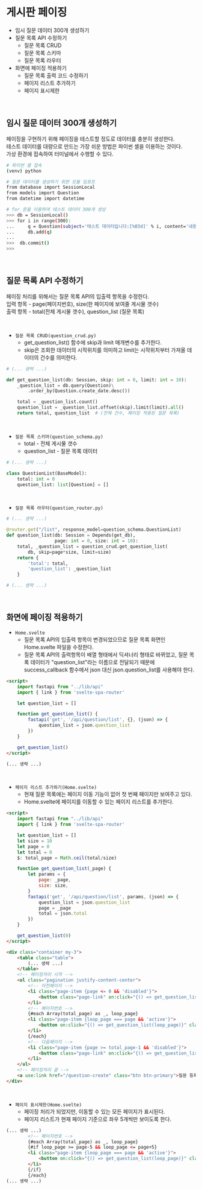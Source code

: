 # 게시판 페이징

 - 임시 질문 데이터 300개 생성하기
 - 질문 목록 API 수정하기
    - 질문 목록 CRUD
    - 질문 목록 스키마
    - 질문 목록 라우터
 - 화면에 페이징 적용하기
    - 질문 목록 출력 코드 수정하기
    - 페이지 리스트 추가하기
    - 페이지 표시제한

<br/>

## 임시 질문 데이터 300개 생성하기

페이징을 구현하기 위해 페이징을 테스트할 정도로 데이터를 충분히 생성한다.  
테스트 데이터를 대량으로 만드는 가장 쉬운 방법은 파이썬 셸을 이용하는 것이다.  
가상 환경에 접속하여 터미널에서 수행할 수 있다.  

```bash
# 파이썬 셸 접속
(venv) python

# 질문 데이터를 생성하기 위한 모듈 임포트
from database import SessionLocal
from models import Question
from datetime import datetime

# for 문을 이용하여 테스트 데이터 300개 생성
>>> db = SessionLocal()
>>> for i in range(300):
...     q = Question(subject='테스트 데이터입니다:[%03d]' % i, content='내용무', create_date=datetime.now())
...     db.add(q)
...
>>>  db.commit()
>>>
```

<br/>

## 질문 목록 API 수정하기

페이징 처리를 위해서는 질문 목록 API의 입출력 항목을 수정한다.  
입력 항목 - page(페이지번호), size(한 페이지에 보여줄 게시물 갯수)  
출력 항목 - total(전체 게시물 갯수), question_list (질문 목록)  

<br/>

 - `질문 목록 CRUD(question_crud.py)`
    - get_question_list() 함수에 skip과 limit 매개변수를 추가한다.
    - skip은 조회한 데이터의 시작위치를 의미하고 limit는 시작위치부터 가져올 데이터의 건수를 의미한다.
```python
# (... 생략 ...)

def get_question_list(db: Session, skip: int = 0, limit: int = 10):
    _question_list = db.query(Question)\
        .order_by(Question.create_date.desc())

    total = _question_list.count()
    question_list = _question_list.offset(skip).limit(limit).all()
    return total, question_list  # (전체 건수, 페이징 적용된 질문 목록)
```

<br/>

 - `질문 목록 스키마(question_schema.py)`
    - total - 전체 게시물 갯수
    - question_list - 질문 목록 데이터
```python
# (... 생략 ...)

class QuestionList(BaseModel):
    total: int = 0
    question_list: list[Question] = []

```

<br/>

 - `질문 목록 라우터(question_router.py)`
```python
# (... 생략 ...)

@router.get("/list", response_model=question_schema.QuestionList)
def question_list(db: Session = Depends(get_db),
                  page: int = 0, size: int = 10):
    total, _question_list = question_crud.get_question_list(
        db, skip=page*size, limit=size)
    return {
        'total': total,
        'question_list': _question_list
    }

# (... 생략 ...)

```

<br/>

## 화면에 페이징 적용하기

 - `Home.svelte`
    - 질문 목록 API의 입출력 항목이 변경되었으므로 질문 목록 화면인 Home.svelte 파일을 수정한다.
    - 질문 목록 API의 출력항목이 배열 형태에서 딕셔너리 형태로 바뀌었고, 질문 목록 데이터가 "question_list"라는 이름으로 전달되기 때문에 success_callback 함수에서 json 대신 json.question_list를 사용해야 한다.
```html
<script>
    import fastapi from "../lib/api"
    import { link } from 'svelte-spa-router'

    let question_list = []

    function get_question_list() {
        fastapi('get', '/api/question/list', {}, (json) => {
            question_list = json.question_list
        })
    }

    get_question_list()
</script>

(... 생략 ...)
```

<br/>

 - `페이지 리스트 추가하기(Home.svelte)`
    - 현재 질문 목록에는 페이지 이동 기능이 없어 첫 번째 페이지만 보여주고 있다.
    - Home.svelte에 페이지를 이동할 수 있는 페이지 리스트를 추가한다.
```html
<script>
    import fastapi from "../lib/api"
    import { link } from 'svelte-spa-router'

    let question_list = []
    let size = 10
    let page = 0
    let total = 0
    $: total_page = Math.ceil(total/size)

    function get_question_list(_page) {
        let params = {
            page: _page,
            size: size,
        }
        fastapi('get', '/api/question/list', params, (json) => {
            question_list = json.question_list
            page = _page
            total = json.total
        })
    }

    get_question_list(0)
</script>

<div class="container my-3">
    <table class="table">
        (... 생략 ...)
    </table>
    <!-- 페이징처리 시작 -->
    <ul class="pagination justify-content-center">
        <!-- 이전페이지 -->
        <li class="page-item {page <= 0 && 'disabled'}">
            <button class="page-link" on:click="{() => get_question_list(page-1)}">이전</button>
        </li>
        <!-- 페이지번호 -->
        {#each Array(total_page) as _, loop_page}
        <li class="page-item {loop_page === page && 'active'}">
            <button on:click="{() => get_question_list(loop_page)}" class="page-link">{loop_page+1}</button>
        </li>
        {/each}
        <!-- 다음페이지 -->
        <li class="page-item {page >= total_page-1 && 'disabled'}">
            <button class="page-link" on:click="{() => get_question_list(page+1)}">다음</button>
        </li>
    </ul>
    <!-- 페이징처리 끝 -->
    <a use:link href="/question-create" class="btn btn-primary">질문 등록하기</a>
</div>

```

<br/>

 - `페이지 표시제한(Home.svelte)`
    - 페이징 처리가 되었지만, 이동할 수 있는 모든 페이지가 표시된다.
    - 페이지 리스트가 현재 페이지 기준으로 좌우 5개씩만 보이도록 한다.
```html
(... 생략 ...)
        <!-- 페이지번호 -->
        {#each Array(total_page) as _, loop_page}
        {#if loop_page >= page-5 && loop_page <= page+5} 
        <li class="page-item {loop_page === page && 'active'}">
            <button on:click="{() => get_question_list(loop_page)}" class="page-link">{loop_page+1}</button>
        </li>
        {/if}
        {/each}
(... 생략 ...)
```
